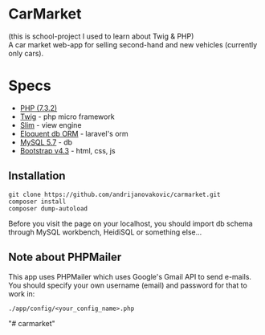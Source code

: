 # CarMarket
(this is school-project I used to learn about Twig & PHP)\
A car market web-app for selling second-hand and new vehicles (currently only cars).

# Specs
* [PHP (7.3.2)](http://www.php.net/)
* [Twig](http://www.slimframework.com) - php micro framework
* [Slim](http://www.slimframework.com/docs/v3/features/templates.html) - view engine
* [Eloquent db ORM](https://laravel.com/docs/5.8/eloquent) - laravel's orm
* [MySQL 5.7](https://dev.mysql.com/downloads/mysql/5.7.html) - db
* [Bootstrap v4.3](https://getbootstrap.com/docs/4.3/getting-started/introduction/) - html, css, js


## Installation
```
git clone https://github.com/andrijanovakovic/carmarket.git
composer install
composer dump-autoload
```
Before you visit the page on your localhost, you should import db schema through MySQL workbench, HeidiSQL or something else...

## Note about PHPMailer
This app uses PHPMailer which uses Google's Gmail API to send e-mails. You should specify your own username (email) and password for that to work in:
```
./app/config/<your_config_name>.php
```
"# carmarket" 
